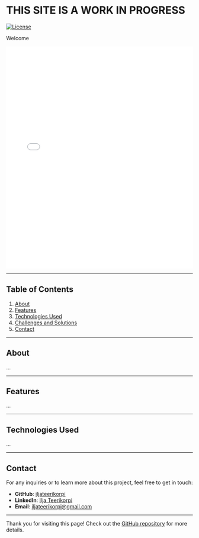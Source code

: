 # THIS SITE IS A WORK IN PROGRESS

[![License](https://img.shields.io/badge/license-CC%20BY--NC%204.0-blue)](https://creativecommons.org/licenses/by-nc/4.0/)

Welcome

<iframe 
    src="/assets/dashboard.html" 
    width="100%" 
    height="600" 
    frameborder="0" 
    allowfullscreen>
</iframe>

---

## Table of Contents
1. [About](#about)
2. [Features](#features)
3. [Technologies Used](#technologies-used)
4. [Challenges and Solutions](#challenges-and-solutions)
5. [Contact](#contact)

---

## About

...

---

## Features

...

---

## Technologies Used

...

---

## Contact

For any inquiries or to learn more about this project, feel free to get in touch:

- **GitHub**: [iljateerikorpi](https://github.com/iljateerikorpi)
- **LinkedIn**: [Ilja Teerikorpi](https://www.linkedin.com/in/ilja-teerikorpi-a67377318/)
- **Email**: iljateerikorpi@gmail.com

---

Thank you for visiting this page! Check out the [GitHub repository](https://github.com/iljateerikorpi/Spotify-Public) for more details.

